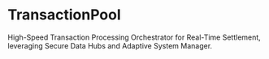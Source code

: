# TransactionPool
High-Speed Transaction Processing Orchestrator for Real-Time Settlement, leveraging Secure Data Hubs and Adaptive System Manager.
